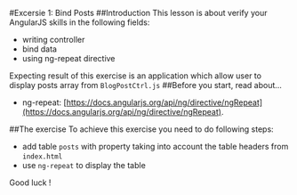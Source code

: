 #Excersie 1: Bind Posts
##Introduction
This lesson is about verify your AngularJS skills in the following fields:
* writing controller
* bind data 
* using ng-repeat directive

Expecting result of this exercise is an application which allow user to display posts array from ```BlogPostCtrl.js``` 
##Before you start, read about...
* ng-repeat: [https://docs.angularjs.org/api/ng/directive/ngRepeat](https://docs.angularjs.org/api/ng/directive/ngRepeat). 

##The exercise
To achieve this exercise you need to do following steps:
* add table ```posts``` with property taking into account the table headers from ```index.html```
* use ```ng-repeat``` to display the table

Good luck !
